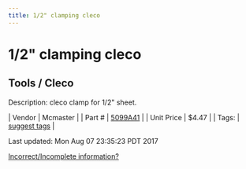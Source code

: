 ```yaml
---
title: 1/2" clamping cleco
---
```


# 1/2" clamping cleco
## Tools / Cleco
Description: 	cleco clamp for 1/2" sheet.  

| Vendor | Mcmaster | 
| Part # | [5099A41](https://www.mcmaster.com/#5099A41) | 
| Unit Price | $4.47 | 
| Tags: | [suggest tags](https://docs.google.com/forms/d/e/1FAIpQLSeWyY8v3RgOty-MyWmh9U0iivNYN_molChYyS-0U-o-kOAv_g/viewform) | 

Last updated: Mon Aug 07 23:35:23 PDT 2017

 [Incorrect/Incomplete information?](https://docs.google.com/forms/d/e/1FAIpQLSeWyY8v3RgOty-MyWmh9U0iivNYN_molChYyS-0U-o-kOAv_g/viewform)